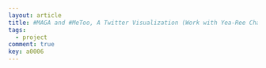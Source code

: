 ```yaml
---
layout: article
title: #MAGA and #MeToo, A Twitter Visualization (Work with Yea-Ree Chang and Kai Cui)
tags: 
  - project
comment: true
key: a0006
---
```

